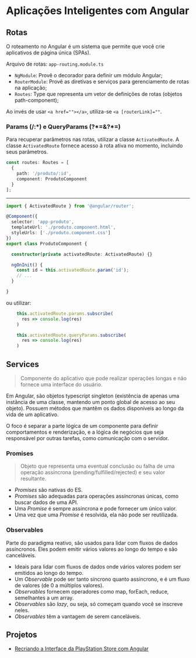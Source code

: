 # Aplicações Inteligentes com Angular

## Rotas

O roteamento no Angular é um sistema que permite que você crie aplicativos de página única (SPAs).

Arquivo de rotas: `app-routing.module.ts`

- `NgModule`: Provê o decorador para definir um módulo Angular;
- `RouterModule`: Provê as diretivas e serviços para gerenciamento de rotas na aplicação;
- `Routes`: Type que representa um vetor de definições de rotas (objetos path-component);

Ao invés de usar `<a href=""></a>`, utiliza-se `<a [routerLink]=""`.

### Params (/:\*) e QueryParams (?\*=&?\*=)

Para recuperar parâmetros nas rotas, utilizar a classe `ActivatedRoute`. A classe `ActivatedRoute` fornece acesso à rota ativa no momento, incluindo seus parâmetros.

```typescript
const routes: Routes = [
  {
    path: '/produto/:id',
    component: ProdutoComponent
  }
];
```

---

```typescript
import { ActivatedRoute } from '@angular/router';

@Component({
  selector: 'app-produto',
  templateUrl: './produto.component.html',
  styleUrls: ['./produto.component.css']
})
export class ProdutoComponent {

  constructor(private activatedRoute: ActivatedRoute) {}

  ngOnInit() {
    const id = this.activatedRoute.param('id');
    // ...
  }

}
```

ou utilizar:

```typescript
    this.activatedRoute.params.subscribe(
      res => console.log(res)
    )

    this.activatedRoute.queryParams.subscribe(
      res => console.log(res)
    )
```

## Services

> Componente do aplicativo que pode realizar operações longas e não fornece uma interface do usuário.

Em Angular, são objetos typescript singleton (existência de apenas uma instância de uma classe, mantendo um ponto global de acesso ao seu objeto). Possuem métodos que mantêm os dados disponíveis ao longo da vida de um aplicativo.

O foco é separar a parte lógica de um componente para definir comportamentos e renderização, e a lógica de negócios que seja responsável por outras tarefas, como comunicação com o servidor.

### Promises

> Objeto que representa uma eventual conclusão ou falha de uma operação assíncrona (pending/fulfilled/rejected) e seu valor resultante.

- _Promises_ são nativas do ES.
- _Promises_ são adequadas para operações assíncronas únicas, como buscar dados de uma API.
- Uma _Promise_ é sempre assíncrona e pode fornecer um único valor.
- Uma vez que uma _Promise_ é resolvida, ela não pode ser reutilizada.

### Observables

Parte do paradigma reativo, são usados ​​para lidar com fluxos de dados assíncronos. Eles podem emitir vários valores ao longo do tempo e são canceláveis.

- Ideais para lidar com fluxos de dados onde vários valores podem ser emitidos ao longo do tempo.
- Um _Observable_ pode ser tanto síncrono quanto assíncrono, e é um fluxo de valores (de 0 a múltiplos valores).
- _Observables_ fornecem operadores como map, forEach, reduce, semelhantes a um array.
- _Observables_ são _lazy_, ou seja, só começam quando você se inscreve neles.
- _Observables_ têm a vantagem de serem canceláveis.

## Projetos

- [Recriando a Interface da PlayStation Store com Angular](https://github.com/Err0rGCeni/DIOProject_PSStoreAngular)
